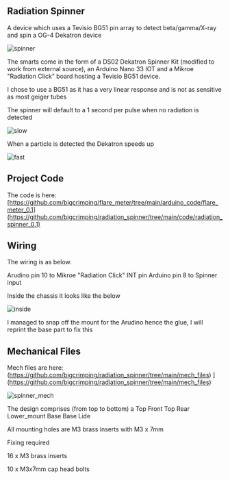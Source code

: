 ## Radiation Spinner
A device which uses a Tevisio BG51 pin array to detect beta/gamma/X-ray and spin a OG-4 Dekatron device

![spinner](https://github.com/bigcrimping/radiation_spinner/assets/74270551/6cd2b1d6-3d2b-48b6-a9dd-424c98da14b1)


The smarts come in the form of a DS02 Dekatron Spinner Kit (modified to work from external source), an Arduino Nano 33 IOT and a Mikroe "Radiation Click" board hosting a Tevisio BG51 device.

I chose to use a BG51 as it has a very linear response and is not as sensitive as most geiger tubes 




The spinner will default to a 1 second per pulse when no radiation is detected

![slow](https://github.com/bigcrimping/radiation_spinner/assets/74270551/92cdff82-da14-4fa1-b225-3fd0a5335002)


When a particle is detected the Dekatron speeds up

![fast](https://github.com/bigcrimping/radiation_spinner/assets/74270551/5f095de3-22b6-4ea5-bcc9-3cc6ef00f49a)


## Project Code

The code is here: [https://github.com/bigcrimping/flare_meter/tree/main/arduino_code/flare_meter_0.1](https://github.com/bigcrimping/radiation_spinner/tree/main/code/radiation_spinner_0.1)


## Wiring

The wiring is as below.

Arudino pin 10 to Mikroe "Radiation Click" INT pin
Arduino pin 8 to Spinner input

Inside the chassis it looks like the below

![inside](https://github.com/bigcrimping/radiation_spinner/assets/74270551/5cfe9ed6-7099-41d8-b1d4-1c2d837ac0ad)

I managed to snap off the mount for the Arudino hence the glue, I will reprint the base part to fix this


## Mechanical Files

Mech files are here: (https://github.com/bigcrimping/radiation_spinner/tree/main/mech_files)
](https://github.com/bigcrimping/radiation_spinner/tree/main/mech_files)

![spinner_mech](https://github.com/bigcrimping/radiation_spinner/assets/74270551/c49b6037-15be-4ad4-bdb5-a103fe172eb5)


The design comprises (from top to bottom) a 
Top Front
Top Rear
Lower_mount
Base
Base Lide

All mounting holes are M3 brass inserts with M3 x 7mm 

Fixing required 

16 x M3 brass inserts

10 x M3x7mm cap head bolts




